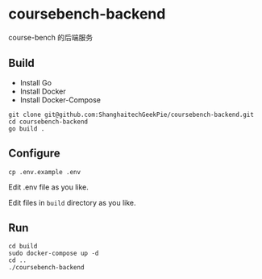 # coursebench-backend

course-bench 的后端服务

## Build

* Install Go
* Install Docker
* Install Docker-Compose

```shell
git clone git@github.com:ShanghaitechGeekPie/coursebench-backend.git
cd coursebench-backend
go build .
```

## Configure

```shell
cp .env.example .env
```

Edit .env file as you like.

Edit files in `build` directory as you like.

## Run

```shell
cd build
sudo docker-compose up -d
cd ..
./coursebench-backend
```